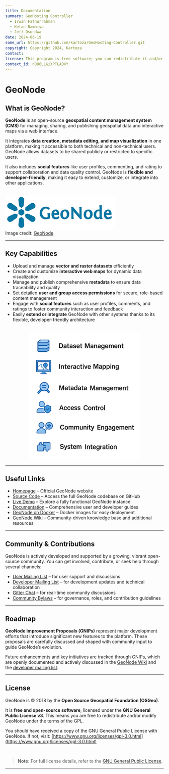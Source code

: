 ```yaml
---
title: Documentation
summary: GeoHosting Controller
  - Irwan Fathurrahman
  - Ketan Bamniya
  - Jeff Osundwa
date: 2024-06-19
some_url: https://github.com/kartoza/GeoHosting-Controller.git
copyright: Copyright 2024, Kartoza
contact:
license: This program is free software; you can redistribute it and/or modify it under the terms of the GNU Affero General Public License as published by the Free Software Foundation; either version 3 of the License, or (at your option) any later version.
context_id: nDU6LLGiXPTLADXY
---
```


# GeoNode

## What is GeoNode?

**GeoNode** is an open-source **geospatial content management system (CMS)** for managing, sharing, and publishing geospatial data and interactive maps via a web interface.

It integrates **data creation, metadata editing, and map visualization** in one platform, making it accessible to both technical and non-technical users. GeoNode allows datasets to be shared publicly or restricted to specific users.

It also includes **social features** like user profiles, commenting, and rating to support collaboration and data quality control. GeoNode is **flexible and developer-friendly**, making it easy to extend, customize, or integrate into other applications.

<br>

<div class="image-with-caption">
  <img src="./img/geonode-img-1.png" alt="GeoNode Logo" width="350">
  <div class="caption">
    Image credit: <a href="https://geonode.org/" target="_blank">GeoNode</a>
  </div>
</div>


---

## Key Capabilities

- Upload and manage **vector and raster datasets** efficiently
- Create and customize **interactive web maps** for dynamic data visualization
- Manage and publish comprehensive **metadata** to ensure data traceability and quality
- Set detailed **user and group access permissions** for secure, role-based content management
- Engage with **social features** such as user profiles, comments, and ratings to foster community interaction and feedback
- Easily **extend or integrate** GeoNode with other systems thanks to its flexible, developer-friendly architecture

<br>

<div style="text-align: center;">
  <img src="./img/geonode-img-2.png" alt="Key Capabilities" width="350">
</div>

---

## Useful Links

- [Homepage](https://geonode.org) – Official GeoNode website
- [Source Code](https://github.com/GeoNode/geonode) – Access the full GeoNode codebase on GitHub
- [Live Demo](http://stable.demo.geonode.org) – Explore a fully functional GeoNode instance
- [Documentation](https://docs.geonode.org/en/master) – Comprehensive user and developer guides
- [GeoNode on Docker](https://hub.docker.com/u/geonode) – Docker images for easy deployment
- [GeoNode Wiki](https://github.com/GeoNode/geonode/wiki) – Community-driven knowledge base and additional resources

---

## Community & Contributions

GeoNode is actively developed and supported by a growing, vibrant open-source community. You can get involved, contribute, or seek help through several channels:

- [User Mailing List](https://lists.osgeo.org/cgi-bin/mailman/listinfo/geonode-users) – for user support and discussions
- [Developer Mailing List](https://lists.osgeo.org/cgi-bin/mailman/listinfo/geonode-devel) – for development updates and technical collaboration
- [Gitter Chat](https://gitter.im/GeoNode/general) – for real-time community discussions
- [Community Bylaws](https://github.com/GeoNode/geonode/wiki/Community-Bylaws) – for governance, roles, and contribution guidelines

---

## Roadmap

**GeoNode Improvement Proposals (GNIPs)** represent major development efforts that introduce significant new features to the platform. These proposals are carefully discussed and shaped with community input to guide GeoNode’s evolution.

Future enhancements and key initiatives are tracked through GNIPs, which are openly documented and actively discussed in the [GeoNode Wiki](https://github.com/GeoNode/geonode/wiki/GeoNode-Improvement-Proposals) and the [developer mailing list](http://lists.osgeo.org/pipermail/geonode-devel/).

---

## License

GeoNode is © 2018 by the **Open Source Geospatial Foundation (OSGeo)**.

It is **free and open-source software**, licensed under the **GNU General Public License v3**. This means you are free to redistribute and/or modify GeoNode under the terms of the GPL.

You should have received a copy of the GNU General Public License with GeoNode. If not, visit: [https://www.gnu.org/licenses/gpl-3.0.html](https://www.gnu.org/licenses/gpl-3.0.html)

<br>

> **Note:** For full license details, refer to the [GNU General Public License](http://www.gnu.org/licenses).

---


